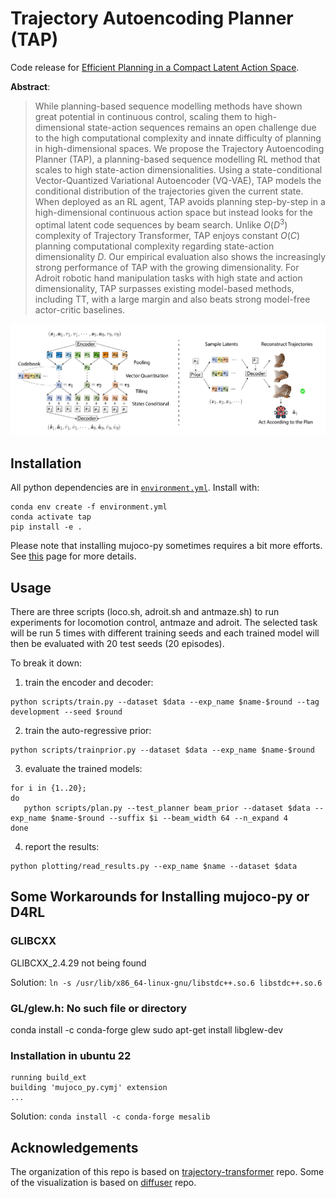 # Trajectory Autoencoding Planner (TAP)

Code release for [Efficient Planning in a Compact Latent Action Space](https://arxiv.org/abs/2208.10291).

**Abstract**:
> While planning-based sequence modelling methods have shown great potential in continuous control, scaling them to high-dimensional state-action sequences remains an open challenge due to the high computational complexity and innate difficulty of planning in high-dimensional spaces. We propose the Trajectory Autoencoding Planner (TAP), a planning-based sequence modelling RL method that scales to high state-action dimensionalities. Using a state-conditional Vector-Quantized Variational Autoencoder (VQ-VAE), TAP models the conditional distribution of the trajectories given the current state. When deployed as an RL agent, TAP avoids planning step-by-step in a high-dimensional continuous action space but instead looks for the optimal latent code sequences by beam search. Unlike $O(D^3)$ complexity of Trajectory Transformer, TAP enjoys constant $O(C)$ planning computational complexity regarding state-action dimensionality $D$. Our empirical evaluation also shows the increasingly strong performance of TAP with the growing dimensionality. For Adroit robotic hand manipulation tasks with high state and action dimensionality, TAP surpasses existing model-based methods, including TT, with a large margin and also beats strong model-free actor-critic baselines.

![](img/trainandtest.png)

## Installation
All python dependencies are in [`environment.yml`](environment.yml). Install with:

```
conda env create -f environment.yml
conda activate tap
pip install -e .
```

Please note that installing mujoco-py sometimes requires a bit more efforts. See [this](https://github.com/openai/mujoco-py) page for more details.

## Usage
There are three scripts (loco.sh, adroit.sh and antmaze.sh) to run experiments for locomotion control,
antmaze and adroit.
The selected task will be run 5 times with different training seeds and each trained model will then be evaluated with 20 test seeds (20 episodes).

To break it down:
1. train the encoder and decoder:
```
python scripts/train.py --dataset $data --exp_name $name-$round --tag development --seed $round
```
2. train the auto-regressive prior:
```
python scripts/trainprior.py --dataset $data --exp_name $name-$round
```
3. evaluate the trained models:
```
for i in {1..20};
do
   python scripts/plan.py --test_planner beam_prior --dataset $data --exp_name $name-$round --suffix $i --beam_width 64 --n_expand 4 
done 
```
4. report the results:
```
python plotting/read_results.py --exp_name $name --dataset $data
```


## Some Workarounds for Installing mujoco-py or D4RL
### GLIBCXX
GLIBCXX_2.4.29 not being found

Solution:
`ln -s /usr/lib/x86_64-linux-gnu/libstdc++.so.6 libstdc++.so.6`

### GL/glew.h: No such file or directory

conda install -c conda-forge glew
sudo apt-get install libglew-dev

### Installation in ubuntu 22
```
running build_ext
building 'mujoco_py.cymj' extension
...
```

Solution:
`conda install -c conda-forge mesalib`

## Acknowledgements
The organization of this repo is based on [trajectory-transformer](https://github.com/jannerm/trajectory-transformer) repo. Some of the visualization is based on [diffuser](https://github.com/jannerm/diffuser) repo.
